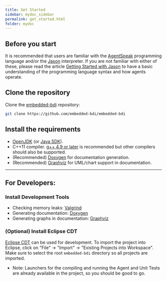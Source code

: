 ```yaml
---
title: Get Started
sidebar: mydoc_sidebar
permalink: get_started.html
folder: mydoc
---
```


## Before you start

It is recommended that users are familiar with the [AgentSpeak](https://en.wikipedia.org/wiki/AgentSpeak) programming language and/or the [Jason](http://jason.sourceforge.net/wp/) interpreter. If you are not familiar with either of these, please read the article [Getting Started with Jason](http://jason.sourceforge.net/mini-tutorial/getting-started/) to have a basic understanding of the programming language syntax and how agents operate.

## Clone the repository

Clone the [embedded-bdi](https://github.com/embedded-bdi/embedded-bdi) repository:

```sh
git clone https://github.com/embedded-bdi/embedded-bdi
```

## Install the requirements

* [OpenJDK](https://openjdk.java.net/) (or [Java SDK](https://www.oracle.com/java/technologies/javase-downloads.html)).
* C++11 compiler. [g++ 4.9 or later](https://gcc.gnu.org/gcc-4.9/changes.html) is recommended but other compilers should also be supported.
* (Recommended) [Doxygen](https://www.doxygen.nl/index.html) for documentation generation.
* (Recommended) [Graphviz](https://graphviz.org/) for UML/chart support in documentation.

<hr>

## For Developers:

### Install Development Tools

* Checking memory leaks: [Valgrind](https://valgrind.org/)
* Generating documentation: [Doxygen](https://www.doxygen.nl/index.html)
* Generating graphs in documentation: [Graphviz](https://graphviz.org/)

### (Optional) Install Eclipse CDT

[Eclipse CDT](https://www.eclipse.org/cdt/) can be used for development. To import the project into Eclipse, click on "File" -> "Import" -> "Existing Projects into Workspace". Make sure to select the root `embedded-bdi` directory so all projects are imported.
* Note: Launchers for the compiling and running the Agent and Unit Tests are already available in the project, so you should be good to go.

